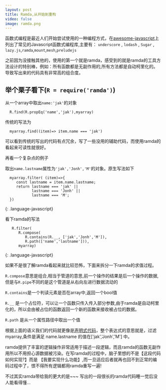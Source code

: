 ```yaml
---
layout: post
title: Ramda,从开始到重构
video: false
image: ramda.png
---
```

函数式编程是最近人们开始尝试使用的一种编程方式，在[awesome-javascript](https://github.com/sorrycc/awesome-javascript#functional-programming)上列出了常见的Javascript函数式编程库,主要有： `underscore` , `lodash` , `Sugar` , `lazy.js`,`ramda`,`mount`,`mesh`,`preludejs`

之前因为没接触其他的，使用的第一个就是ramda，感受到的就是ramda的工具方法设计的特别棒，例如：所有函数都是无副作用的,所有方法都是自动柯里化的。导致写出来的代码具有非常高的组合度。

举个栗子看下(`R = require('ramda')`)
-----------------
从一个array中取出`name:'jak'`的对象

~~~~~~
  R.find(R.propEq('name','jak'),myarray)
~~~~~~

传统的写法为

~~~~~~
  myarray.find((item)=> item.name === 'jak')
~~~~~~

可以看到传统的写出的代码有点冗余，写了一些没用的辅助代码，而使用ramda的看起来可读性就很好。

再看一个复杂点的例子

取出`name.lastname`属性为`'jak','Jonh','M'`的对象。原生写法如下

~~~~~~
  myarray.filter( (item)=>{
     const lastname = item.name.lastname;
     return lastname === 'jak' ||
            lastname === 'Jonh' ||
            lastname === 'M';
  })
~~~~~~
{: .language-javascript}

看下ramda的写法

~~~~~~
   R.filter(
      R.compose(
         R.contains(R.__, ['jak','Jonh','M']),
         R.path(['name','lastname'])),
      myarray)
~~~~~~
{: .language-javascript}

如果不是很了解ramda看起来就比较恐怖，下面来拆分一下ramda的求值过程。

`R.compose`意思是组合,相当于管道的意思,前一个操作的结果是后一个操作的数据,但是与`R.pipe`不同的是这个管道是从右向左进行数据流动的

`R.contains`是一个判读元素是否在array中,返回一个bool值

`R.__` 是一个占位符，可以让一个函数只传入传入部分参数,由于ramda是自动柯里化的，所以会由被占位的函数返回一个新的函数来接收被占位的数据。

`R.path` 是从一个属性路径中取出一个值

根据上面的语义我们的代码就更像是[声明式代码](https://zh.wikipedia.org/wiki/%E5%AE%A3%E5%91%8A%E5%BC%8F%E7%B7%A8%E7%A8%8B)，整个表达式的意思就是，过滤myarray,条件是满足 name.lastname 的值在['jak','Jonh','M'] 中。

ramda提供了丰富的逻辑操作非常适用于描述一段逻辑，而且ramda的函数无副作用所以不用担心源数据被污染。在写ramda的过程中，脑子里想的不是【这段代码如何实现?】而是 【我要实现什么功能】,而一旦适应后者就再也回不到正常的编码过程中了，恨不得所有逻辑都用ramda重写一遍!



不过其实ramda带给我的更大的是~~~ 写出的一段很长的ramda代码睡一觉后没人能看得懂...














